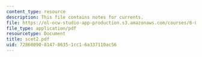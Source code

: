 ```yaml
---
content_type: resource
description: This file contains notes for currents.
file: https://ol-ocw-studio-app-production.s3.amazonaws.com/courses/8-851-strong-interactions-effective-field-theories-of-qcd-spring-2006/72860090814786351cc16a337110ac56_scet2.pdf
file_type: application/pdf
resourcetype: Document
title: scet2.pdf
uid: 72860090-8147-8635-1cc1-6a337110ac56
---
```

